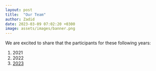 ```yaml
---
layout: post
title:  "Our Team"
author: Zadid
date: 2023-03-09 07:02:20 +0300
image: assets/images/banner.png
---
```

We are excited to share that the participants for these following years:
<ol>
  <li>2021</li>
  <li>2022</li>
  <li><a href="../pages/2023-participants">2023</a></li>
</ol> 
